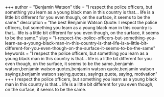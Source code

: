 +++
author = "Benjamin Watson"
title = "I respect the police officers, but something you learn as a young black man in this country is that... life is a little bit different for you even though, on the surface, it seems to be the same."
description = "the best Benjamin Watson Quote: I respect the police officers, but something you learn as a young black man in this country is that... life is a little bit different for you even though, on the surface, it seems to be the same."
slug = "i-respect-the-police-officers-but-something-you-learn-as-a-young-black-man-in-this-country-is-that-life-is-a-little-bit-different-for-you-even-though-on-the-surface-it-seems-to-be-the-same"
keywords = "I respect the police officers, but something you learn as a young black man in this country is that... life is a little bit different for you even though, on the surface, it seems to be the same.,benjamin watson,benjamin watson quotes,benjamin watson quote,benjamin watson sayings,benjamin watson saying,quotes, sayings,quote, saying, motivation"
+++
I respect the police officers, but something you learn as a young black man in this country is that... life is a little bit different for you even though, on the surface, it seems to be the same.
